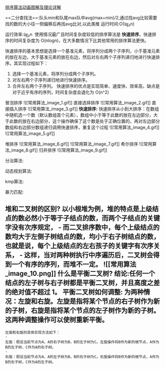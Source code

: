 [排序算法动画图解及理论详解](https://blog.csdn.net/pange1991/article/details/85460755)


==二分查找法==:队头min和队尾max队中avg(max+min)/2,通过找avg比较需要找的数的大小往一侧偏移后再找avg比对,以此类推
运行时间:O(㏒₂n)

运行效率:㏒₂n 
使用情况最广且时间复杂度较低的排序算法是 **快速排序**。快速排序的时间复杂度为 O(nlogn)，在大多数情况下比其他常用的排序算法更快。

快速排序的基本思想是选择一个基准元素，将序列分成两个子序列，小于基准元素的放在左边，大于基准元素的放在右边，然后对左右两个子序列递归地进行快速排序。其实现过程如下：
1.  选择一个基准元素，将序列分成两个子序列。
2.  对左右两个子序列递归地进行快速排序。
3.  合并左右两个子序列。
快速排序的优点是实现简单、速度快、效率高，缺点是对于近乎有序的序列，时间复杂度会退化为 O(n^2)

冒泡排序
	![[常用算法_image_1.gif]]
直接选择排序
![[常用算法_image_2.gif]]
直接插入排序
![[常用算法_image_3.gif]]
**快速排序:**
	快速排序从小到大排序：在数组中随机选一个数（默认数组首个元素），数组中小于等于此数的放在左边部分，大于此数的放在右边部分，这个操作确保了这个数是处于正确位置的，再对左边部分数组和右边部分数组递归调用快速排序，重复这个过程
	![[常用算法_image_4.gif]]
	![[常用算法_image_5.gif]]

堆排序
![[常用算法_image_6.gif]]
![[常用算法_image_7.gif]]
希尔排序
![[常用算法_image_8.gif]]
归并排序
![[常用算法_image_9.gif]]




分治算法:

动态规划算法:

kmp算法:


暴力匹配:



堆和二叉树的区别?
	以小根堆为例，堆的特点是上级结点的数必然小于等于子结点的数，而两个子结点的关键字没有次序规定，
	-
	而二叉排序数中，每个上级结点的数均大于左侧子树结点的数，均小于右子树结点的数，也就是说，每个上级结点的左右孩子的关键字有次序关系，
	-
	这样，当对两种树执行中序遍历后，二叉树会得到一个有序的序列，而堆不一定。
	![[常用算法_image_10.png]]
什么是平衡二叉树?
	结论:任何一个结点的左子树与右子树都是平衡二叉树，并且高度之差的绝对值不超过 1。
平衡二叉树如何调整:
	为两种情况：左旋和右旋。左旋是指将某个节点的右子树作为新的子树，右旋是指将某个节点的左子树作为新的子树。这两种调整操作可以使树重新平衡。
-
	左旋和右旋的具体实现方法如下：
	-
	左旋：假设当前节点为A，A的右子树为B，B的左子树为C。左旋操作将B作为新的根节点，A作为B的左子树，C作为A的右子树。
	-
	右旋：假设当前节点为A，A的左子树为B，B的右子树为C。右旋操作将B作为新的根节点，A作为B的右子树，C作为A的左子树。






